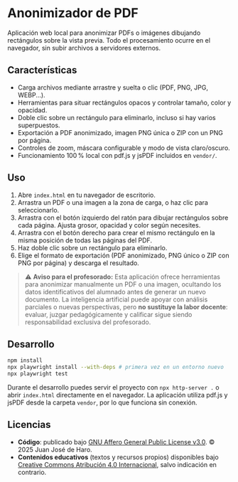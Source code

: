 # Anonimizador de PDF

Aplicación web local para anonimizar PDFs o imágenes dibujando rectángulos sobre la vista previa. Todo el procesamiento ocurre en el navegador, sin subir archivos a servidores externos.

## Características

- Carga archivos mediante arrastre y suelta o clic (PDF, PNG, JPG, WEBP...).
- Herramientas para situar rectángulos opacos y controlar tamaño, color y opacidad.
- Doble clic sobre un rectángulo para eliminarlo, incluso si hay varios superpuestos.
- Exportación a PDF anonimizado, imagen PNG única o ZIP con un PNG por página.
- Controles de zoom, máscara configurable y modo de vista claro/oscuro.
- Funcionamiento 100 % local con pdf.js y jsPDF incluidos en `vendor/`.

## Uso

1. Abre `index.html` en tu navegador de escritorio.
2. Arrastra un PDF o una imagen a la zona de carga, o haz clic para seleccionarlo.
3. Arrastra con el botón izquierdo del ratón para dibujar rectángulos sobre cada página. Ajusta grosor, opacidad y color según necesites.
4. Arrastra con el botón derecho para crear el mismo rectángulo en la misma posición de todas las páginas del PDF.
5. Haz doble clic sobre un rectángulo para eliminarlo.
6. Elige el formato de exportación (PDF anonimizado, PNG único o ZIP con PNG por página) y descarga el resultado.

> ⚠️ **Aviso para el profesorado:** Esta aplicación ofrece herramientas para anonimizar manualmente un PDF o una imagen, ocultando los datos identificativos del alumnado antes de generar un nuevo documento. La inteligencia artificial puede apoyar con análisis parciales o nuevas perspectivas, pero **no sustituye la labor docente**: evaluar, juzgar pedagógicamente y calificar sigue siendo responsabilidad exclusiva del profesorado.

## Desarrollo

```bash
npm install
npx playwright install --with-deps # primera vez en un entorno nuevo
npx playwright test
```

Durante el desarrollo puedes servir el proyecto con `npx http-server .` o abrir `index.html` directamente en el navegador. La aplicación utiliza pdf.js y jsPDF desde la carpeta `vendor`, por lo que funciona sin conexión.

## Licencias

- **Código**: publicado bajo [GNU Affero General Public License v3.0](LICENSE.txt). © 2025 Juan José de Haro.
- **Contenidos educativos** (textos y recursos propios) disponibles bajo [Creative Commons Atribución 4.0 Internacional](https://creativecommons.org/licenses/by/4.0/), salvo indicación en contrario.

